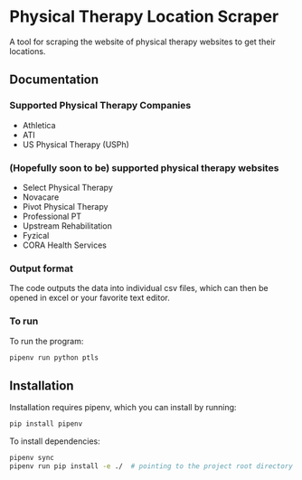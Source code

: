 # Physical Therapy Location Scraper

A tool for scraping the website of physical therapy websites to get their locations.

## Documentation

### Supported Physical Therapy Companies

* Athletica
* ATI
* US Physical Therapy (USPh)

### (Hopefully soon to be) supported physical therapy websites

* Select Physical Therapy
* Novacare
* Pivot Physical Therapy
* Professional PT
* Upstream Rehabilitation
* Fyzical
* CORA Health Services

### Output format

The code outputs the data into individual csv files, which can then be opened in excel or your favorite text editor.

### To run

To run the program:

~~~~bash
pipenv run python ptls
~~~~

## Installation

Installation requires pipenv, which you can install by running:

~~~~bash
pip install pipenv
~~~~

To install dependencies:

~~~~bash
pipenv sync
pipenv run pip install -e ./  # pointing to the project root directory
~~~~
